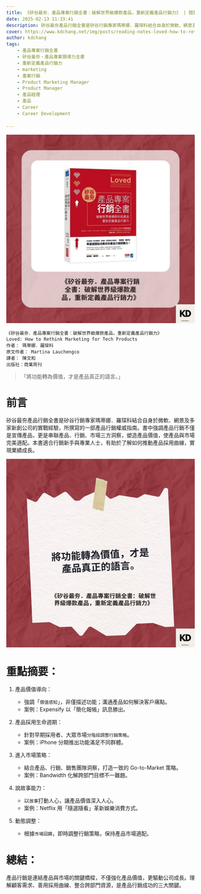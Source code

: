 ```yaml
---
title: 《矽谷最夯．產品專案行銷全書：破解世界級爆款產品，重新定義產品行銷力》 | 閱讀心得學習筆記
date: 2025-02-13 11:33:41
description: 矽谷最夯產品行銷全書是矽谷行銷專家瑪蒂娜．羅琛科結合自身於微軟、網景及多家新創公司的實戰經驗，所撰寫的一部產品行銷權威指南。書中強調產品行銷不僅是宣傳產品，更是串聯產品、行銷、市場三方洞察，塑造產品價值，使產品與市場完美適配。本書適合行銷新手與專業人士，有助於了解如何推動產品採用曲線，實現業績成長。 
cover: https://www.kdchang.net/img/posts/reading-notes-loved-how-to-rethink-marketing-for-tech-products-1.jpg
author: kdchang
tags: 
    - 產品專案行銷全書
    - 矽谷最夯‧產品專案領導力全書
    - 重新定義產品行銷力
    - marketing
    - 產案行銷
    - Product Marketing Manager
    - Product Manager
    - 產品經理
    - 產品
    - Career
    - Career Development

---
```


![](img/posts/reading-notes-loved-how-to-rethink-marketing-for-tech-products-1.jpg)

```
《矽谷最夯．產品專案行銷全書：破解世界級爆款產品，重新定義產品行銷力》
Loved: How to Rethink Marketing for Tech Products
作者： 瑪蒂娜．羅琛科  
原文作者： Martina Lauchengco
譯者： 陳文和
出版社：商業周刊
```

>「將功能轉為價值，才是產品真正的語言。」

# 前言
矽谷最夯產品行銷全書是矽谷行銷專家瑪蒂娜．羅琛科結合自身於微軟、網景及多家新創公司的實戰經驗，所撰寫的一部產品行銷權威指南。書中強調產品行銷不僅是宣傳產品，更是串聯產品、行銷、市場三方洞察，塑造產品價值，使產品與市場完美適配。本書適合行銷新手與專業人士，有助於了解如何推動產品採用曲線，實現業績成長。

![](img/posts/reading-notes-loved-how-to-rethink-marketing-for-tech-products-2.jpg)

# 重點摘要：
1. 產品價值導向：
   - 強調「`價值感知`」，非僅描述功能；溝通產品如何解決客戶痛點。
   - 案例：Expensify 以「簡化報帳」訊息勝出。

2. 產品採用生命週期：
   - 針對早期採用者、大眾市場`分階段調整行銷策略`。
   - 案例：iPhone 分期推出功能滿足不同群體。

3. 進入市場策略：
   - 結合產品、行銷、銷售團隊洞察，打造一致的 Go-to-Market 策略。
   - 案例：Bandwidth 化解跨部門目標不一難題。

4. 說故事能力：
   - 以`故事`打動人心，讓產品價值深入人心。
   - 案例：Netflix 用「隨選隨看」革新娛樂消費方式。

5. 動態調整：
   - 根據`市場回饋`，即時調整行銷策略，保持產品市場適配。

# 總結：
產品行銷是連結產品與市場的關鍵橋樑，不僅強化產品價值，更驅動公司成長。理解顧客需求、善用採用曲線、整合跨部門資源，是產品行銷成功的三大關鍵。